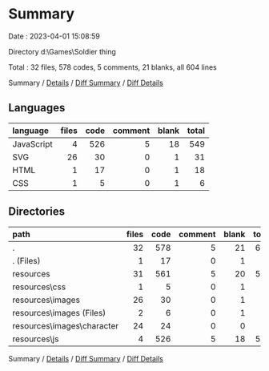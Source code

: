 # Summary

Date : 2023-04-01 15:08:59

Directory d:\\Games\\Soldier thing

Total : 32 files,  578 codes, 5 comments, 21 blanks, all 604 lines

Summary / [Details](details.md) / [Diff Summary](diff.md) / [Diff Details](diff-details.md)

## Languages
| language | files | code | comment | blank | total |
| :--- | ---: | ---: | ---: | ---: | ---: |
| JavaScript | 4 | 526 | 5 | 18 | 549 |
| SVG | 26 | 30 | 0 | 1 | 31 |
| HTML | 1 | 17 | 0 | 1 | 18 |
| CSS | 1 | 5 | 0 | 1 | 6 |

## Directories
| path | files | code | comment | blank | total |
| :--- | ---: | ---: | ---: | ---: | ---: |
| . | 32 | 578 | 5 | 21 | 604 |
| . (Files) | 1 | 17 | 0 | 1 | 18 |
| resources | 31 | 561 | 5 | 20 | 586 |
| resources\\css | 1 | 5 | 0 | 1 | 6 |
| resources\\images | 26 | 30 | 0 | 1 | 31 |
| resources\\images (Files) | 2 | 6 | 0 | 1 | 7 |
| resources\\images\\character | 24 | 24 | 0 | 0 | 24 |
| resources\\js | 4 | 526 | 5 | 18 | 549 |

Summary / [Details](details.md) / [Diff Summary](diff.md) / [Diff Details](diff-details.md)
